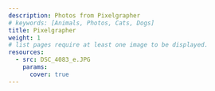 ```yaml
---
description: Photos from Pixelgrapher
# keywords: [Animals, Photos, Cats, Dogs]
title: Pixelgrapher
weight: 1
# list pages require at least one image to be displayed.
resources:
  - src: DSC_4083_e.JPG
    params:
      cover: true
---
```

